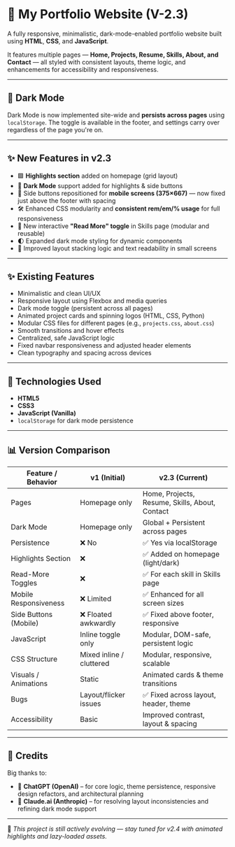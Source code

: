 # 💼 My Portfolio Website (V-2.3)

A fully responsive, minimalistic, dark-mode-enabled portfolio website built using **HTML**, **CSS**, and **JavaScript**.

It features multiple pages — **Home, Projects, Resume, Skills, About, and Contact** — all styled with consistent layouts, theme logic, and enhancements for accessibility and responsiveness.

---

## 🌙 Dark Mode

Dark Mode is now implemented site-wide and **persists across pages** using `localStorage`. The toggle is available in the footer, and settings carry over regardless of the page you're on.

---

## ✨ New Features in v2.3

- 🟩 **Highlights section** added on homepage (grid layout)
- 🎯 **Dark Mode** support added for highlights & side buttons
- 📱 Side buttons repositioned for **mobile screens (375×667)** — now fixed just above the footer with spacing
- 🛠 Enhanced CSS modularity and **consistent rem/em/% usage** for full responsiveness
- 🧩 New interactive **"Read More" toggle** in Skills page (modular and reusable)
- 🌓 Expanded dark mode styling for dynamic components
- 🧱 Improved layout stacking logic and text readability in small screens

---

## ✨ Existing Features

- Minimalistic and clean UI/UX
- Responsive layout using Flexbox and media queries
- Dark mode toggle (persistent across all pages)
- Animated project cards and spinning logos (HTML, CSS, Python)
- Modular CSS files for different pages (e.g., `projects.css`, `about.css`)
- Smooth transitions and hover effects
- Centralized, safe JavaScript logic
- Fixed navbar responsiveness and adjusted header elements
- Clean typography and spacing across devices

---

## 🧰 Technologies Used

- **HTML5**
- **CSS3**
- **JavaScript (Vanilla)**
- `localStorage` for dark mode persistence

---

## 📊 Version Comparison

| Feature / Behavior       | v1 (Initial)              | v2.3 (Current)                       |
|--------------------------|---------------------------|--------------------------------------|
| Pages                    | Homepage only             | Home, Projects, Resume, Skills, About, Contact |
| Dark Mode                | Homepage only             | Global + Persistent across pages     |
| Persistence              | ❌ No                      | ✅ Yes via localStorage              |
| Highlights Section       | ❌                        | ✅ Added on homepage (light/dark)   |
| Read-More Toggles        | ❌                        | ✅ For each skill in Skills page    |
| Mobile Responsiveness    | ❌ Limited                | ✅ Enhanced for all screen sizes     |
| Side Buttons (Mobile)    | ❌ Floated awkwardly       | ✅ Fixed above footer, responsive    |
| JavaScript               | Inline toggle only        | Modular, DOM-safe, persistent logic |
| CSS Structure            | Mixed inline / cluttered  | Modular, responsive, scalable        |
| Visuals / Animations     | Static                    | Animated cards & theme transitions   |
| Bugs                     | Layout/flicker issues     | ✅ Fixed across layout, header, theme |
| Accessibility            | Basic                     | Improved contrast, layout & spacing  |

---

## 🧠 Credits

Big thanks to:

- 🤖 **ChatGPT (OpenAI)** – for core logic, theme persistence, responsive design refactors, and architectural planning
- 🤖 **Claude.ai (Anthropic)** – for resolving layout inconsistencies and refining dark mode support

---

📁 _This project is still actively evolving — stay tuned for v2.4 with animated highlights and lazy-loaded assets._
